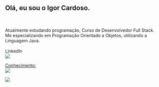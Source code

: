 ## Olá, eu sou o Igor Cardoso.
<br>
<br>
Atualmente estudando programação, Curso de Desenvolvedor Full Stack.
Me especializando em Programação Orientado a Objetos, utilizando a Linguagem Java.
<br>
  <br>
LinkedIn
  <br>
  <a href="https://www.linkedin.com/in/igor-cardoso-0015b558/" target="_blank">
<img src= "https://img.shields.io/badge/LinkedIn-0077B5?style=for-the-badge&logo=linkedin&logoColor=white" />

Conhecimento:
  <br>
<img src="https://img.shields.io/badge/Adobe%20Photoshop-31A8FF?style=for-the-badge&logo=Adobe%20Photoshop&logoColor=black" />

<img src= "https://img.shields.io/badge/Eclipse-2C2255?style=for-the-badge&logo=eclipse&logoColor=white"/>
